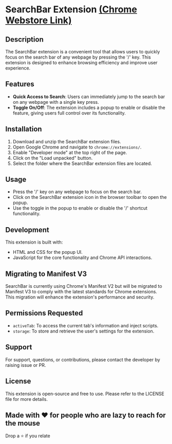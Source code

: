 # SearchBar Extension [(Chrome Webstore Link)](https://chromewebstore.google.com/detail/searchbar/obkpcdbjpllljakmogbohgimhabdgdno)

## Description
The SearchBar extension is a convenient tool that allows users to quickly focus on the search bar of any webpage by pressing the '/' key. This extension is designed to enhance browsing efficiency and improve user experience.

## Features
- **Quick Access to Search**: Users can immediately jump to the search bar on any webpage with a single key press.
- **Toggle On/Off**: The extension includes a popup to enable or disable the feature, giving users full control over its functionality.

## Installation
1. Download and unzip the SearchBar extension files.
2. Open Google Chrome and navigate to `chrome://extensions/`.
3. Enable "Developer mode" at the top right of the page.
4. Click on the "Load unpacked" button.
5. Select the folder where the SearchBar extension files are located.

## Usage
- Press the '/' key on any webpage to focus on the search bar.
- Click on the SearchBar extension icon in the browser toolbar to open the popup.
- Use the toggle in the popup to enable or disable the '/' shortcut functionality.

## Development
This extension is built with:
- HTML and CSS for the popup UI.
- JavaScript for the core functionality and Chrome API interactions.

## Migrating to Manifest V3
SearchBar is currently using Chrome's Manifest V2 but will be migrated to Manifest V3 to comply with the latest standards for Chrome extensions. This migration will enhance the extension's performance and security.

## Permissions Requested
- `activeTab`: To access the current tab's information and inject scripts.
- `storage`: To store and retrieve the user's settings for the extension.

## Support
For support, questions, or contributions, please contact the developer by raising issue or PR.

## License
This extension is open-source and free to use. Please refer to the LICENSE file for more details.

## Made with ❤️ for people who are lazy to reach for the mouse
Drop a ⭐ if you relate
